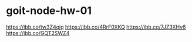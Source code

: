 # goit-node-hw-01

https://ibb.co/tw3Z4qjq
https://ibb.co/4RrF0XKQ
https://ibb.co/7JZ3XHv6
https://ibb.co/GQT2SWZ4
